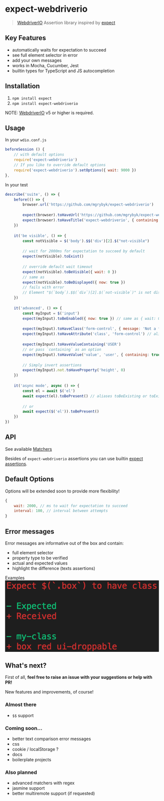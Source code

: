 # expect-webdriverio

> [WebdriverIO](https://webdriver.io/) Assertion library inspired by [expect](https://www.npmjs.com/package/expect)

## Key Features

- automatically waits for expectation to succeed
- see full element selector in error
- add your own messages
- works in Mocha, Cucumber, Jest
- builtin types for TypeScript and JS autocompletion

## Installation

1. `npm install expect`
2. `npm install expect-webdriverio`

NOTE: [WebdriverIO](https://github.com/webdriverio/webdriverio) v5 or higher is required.

## Usage

In your `wdio.conf.js`
```js
beforeSession () {
    // with default options
    require('expect-webdriverio')
    // If you like to override default options
    require('expect-webdriverio').setOptions({ wait: 9000 })
},
```

In your test
```js
describe('suite', () => {
    before(() => {
        browser.url('https://github.com/mgrybyk/expect-webdriverio')
        
        expect(browser).toHaveUrl('https://github.com/mgrybyk/expect-webdriverio')
        expect(browser).toHaveTitle('expect-webdriverio', { containing: true })
    })

    it('be visible', () => {
        const notVisible = $('body').$$('div')[2].$("not-visible")
        
        // wait for 2000ms for expectation to succeed by default
        expect(notVisible).toExist()

        // override default wait timeout        
        expect(notVisible).toBeVisible({ wait: 0 })
        // same as
        expect(notVisible).toBeDisplayed({ now: true })
        // fails with error
        // Element "$(`body`).$$(`div`)[2].$(`not-visible`)" is not displayed.
    })

    it('advanced', () => {
        const myInput = $('input')
        expect(myInput).toBeEnabled({ now: true }) // same as { wait: 0 }

        expect(myInput).toHaveClass('form-control', { message: 'Not a form control!', })
        expect(myInput).toHaveAttribute('class', 'form-control') // alias toHaveAttr
        
        expect(myInput).toHaveValueContaining('USER')
        // or pass `containing` as an option
        expect(myInput).toHaveValue('value', 'user', { containing: true, ignoreCase: true })

        // Simply invert assertions
        expect(myInput).not.toHaveProperty('height', 0)
    })

    it('async mode', async () => {
        const el = await $('el')
        await expect(el).toBePresent() // aliases toBeExisting or toExist

        // or
        await expect($('el')).toBePresent()
    })
})
``` 

## API

See available [Matchers](https://github.com/mgrybyk/expect-webdriverio/blob/master/types/expect-webdriverio.d.ts#L69)

Besides of `expect-webdriverio` assertions you can use builtin [expect assertions](https://jestjs.io/docs/en/expect).

## Default Options

Options will be extended soon to provide more flexibility!

```js
{
    wait: 2000, // ms to wait for expectation to succeed
    interval: 100, // interval between attempts
}
```

## Error messages

Error messages are informative out of the box and contain:

- full element selector
- property type to be verified
- actual and expected values
- highlight the difference (texts assertions)

Examples
![toHaveClass](/docs/img/errors/toHaveClass.png?raw=true "toHaveClass")

## What's next?

First of all, **feel free to raise an issue with your suggestions or help with PR!**

New features and improvements, of course!

### Almost there

- `$$` support

### Coming soon...

- better text comparison error messages
- css
- cookie / localStorage ?
- docs
- boilerplate projects

### Also planned
- advanced matchers with regex
- jasmine support
- better multiremote support (if requested)
